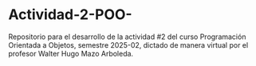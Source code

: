 # Actividad-2-POO-
Repositorio para el desarrollo de la actividad #2 del curso Programación Orientada a Objetos, semestre 2025-02, dictado de manera virtual por el profesor Walter Hugo Mazo Arboleda.
